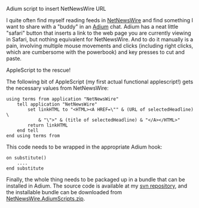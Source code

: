 Adium script to insert NetNewsWire URL

I quite often find myself reading feeds in [NetNewsWire][] and find
something I want to share with a "buddy" in an [Adium][] chat. Adium
has a neat little "safari" button that inserts a link to the web page
you are currently viewing in Safari, but nothing equivalent for
NetNewsWire. And to do it manually is a pain, involving multiple mouse
movements and clicks (including right clicks, which are cumbersome
with the powerbook) and key presses to cut and paste.

AppleScript to the rescue!

The following bit of AppleScript (my first actual functional
applescript!) gets the necessary values from NetNewsWire:

    using terms from application "NetNewsWire"
		tell application "NetNewsWire"
			set linkHTML to "<HTML><A HREF=\"" & (URL of selectedHeadline) \
				& "\">" & (title of selectedHeadline) & "</A></HTML>"
			return linkHTML
		end tell
	end using terms from

This code needs to be wrapped in the appropriate Adium hook:

    on substitute()
	    ....
    end substitute

Finally, the whole thing needs to be packaged up in a bundle that can
be installed in Adium. The source code is available at my [svn
repository][1], and the installable bundle can be downloaded from
[NetNewsWire.AdiumScripts.zip][2].

[Adium]: http://www.adiumx.com/
[NetNewsWire]: http://ranchero.com/netnewswire/
[1]: http://svn.mojain.com/svn/pub/projects/mac_hacks/AdiumNetNewsWire/
[2]: http://www.mojain.com/~mrowe/files/NetNewsWire.AdiumScripts.zip
